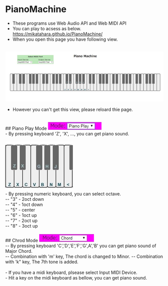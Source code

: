 # PianoMachine
- These programs use Web Audio API and Web MIDI API
- You can play to acsess as below. https://mikatahara.github.io/PianoMachine/<br>
- When you open this page you have following view.<br>

<br>
<img src="PianoMachineImage.jpg">
<br>

- However you can't get this view, please reloard thie page.<br>
<br>
## Piano Play Mode
<img src="pianoplaymode.jpg">
<br>
- By pressing keyboard 'Z', 'X', ..., you can get piano sound.<br>
<br>
<img src="keylayout1.jpg">
<br>
- By pressing numeric keyboard, you can select octave.<br>
-- "3" - 2oct down<br>
-- "4" - 1oct down<br>
-- "5" - center<br>
-- "6" - 1oct up<br>
-- "7" - 2oct up<br>
-- "8" - 3oct up<br>
<br>
## Chrod Mode
<img src="chrodmode.jpg">
<br>
-- By pressing keyboard 'C','D','E','F','G',A','B' you can get piano sound of Major Chord.<br>
-- Combination with 'm' key, The chord is changed to Minor.
-- Combination with 'k" key, The 7th tone is added.
<br><br>
- If you have a midi keyboard, plsease select Input MIDI Device.<br>
- Hit a key on the midi keyboard as bellow, you can get piano sound.<br>

